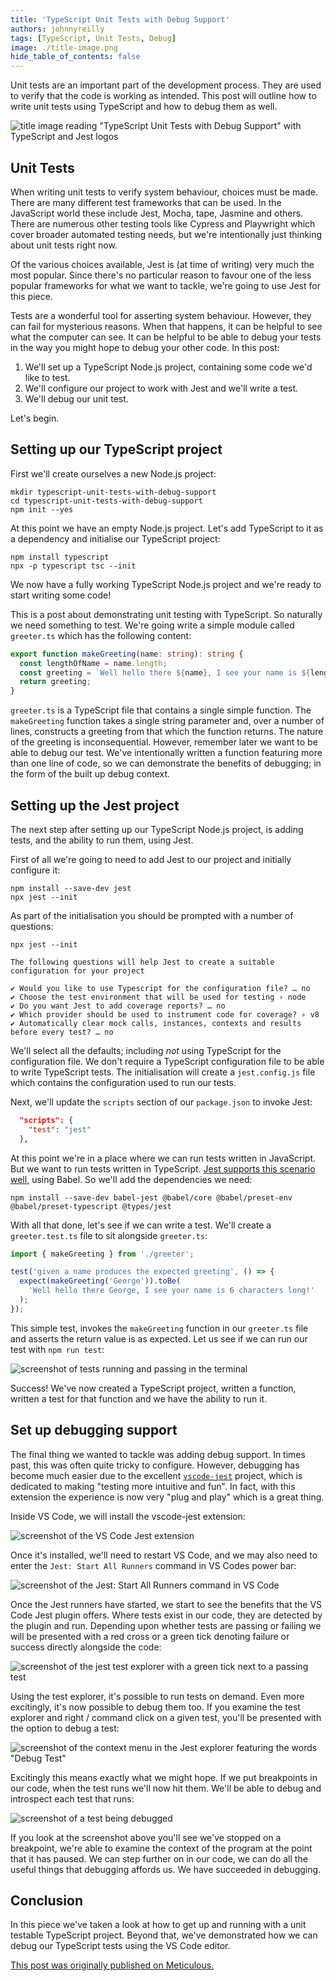 ```yaml
---
title: 'TypeScript Unit Tests with Debug Support'
authors: johnnyreilly
tags: [TypeScript, Unit Tests, Debug]
image: ./title-image.png
hide_table_of_contents: false
---
```


Unit tests are an important part of the development process. They are used to verify that the code is working as intended. This post will outline how to write unit tests using TypeScript and how to debug them as well.

![title image reading "TypeScript Unit Tests with Debug Support" with TypeScript and Jest logos](title-image.png)

## Unit Tests

When writing unit tests to verify system behaviour, choices must be made. There are many different test frameworks that can be used. In the JavaScript world these include Jest, Mocha, tape, Jasmine and others. There are numerous other testing tools like Cypress and Playwright which cover broader automated testing needs, but we're intentionally just thinking about unit tests right now.

Of the various choices available, Jest is (at time of writing) very much the most popular. Since there's no particular reason to favour one of the less popular frameworks for what we want to tackle, we're going to use Jest for this piece.

Tests are a wonderful tool for asserting system behaviour. However, they can fail for mysterious reasons. When that happens, it can be helpful to see what the computer can see. It can be helpful to be able to debug your tests in the way you might hope to debug your other code. In this post:

1. We'll set up a TypeScript Node.js project, containing some code we'd like to test.
2. We'll configure our project to work with Jest and we'll write a test.
3. We'll debug our unit test.

Let's begin.

## Setting up our TypeScript project

First we'll create ourselves a new Node.js project:

```shell
mkdir typescript-unit-tests-with-debug-support
cd typescript-unit-tests-with-debug-support
npm init --yes
```

At this point we have an empty Node.js project. Let's add TypeScript to it as a dependency and initialise our TypeScript project:

```shell
npm install typescript
npx -p typescript tsc --init
```

We now have a fully working TypeScript Node.js project and we're ready to start writing some code!

This is a post about demonstrating unit testing with TypeScript. So naturally we need something to test. We're going write a simple module called `greeter.ts` which has the following content:

```ts
export function makeGreeting(name: string): string {
  const lengthOfName = name.length;
  const greeting = `Well hello there ${name}, I see your name is ${lengthOfName} characters long!`;
  return greeting;
}
```

`greeter.ts` is a TypeScript file that contains a single simple function. The `makeGreeting` function takes a single string parameter and, over a number of lines, constructs a greeting from that which the function returns. The nature of the greeting is inconsequential. However, remember later we want to be able to debug our test. We've intentionally written a function featuring more than one line of code, so we can demonstrate the benefits of debugging; in the form of the built up debug context.

## Setting up the Jest project

The next step after setting up our TypeScript Node.js project, is adding tests, and the ability to run them, using Jest.

First of all we're going to need to add Jest to our project and initially configure it:

```shell
npm install --save-dev jest
npx jest --init
```

As part of the initialisation you should be prompted with a number of questions:

```
npx jest --init

The following questions will help Jest to create a suitable configuration for your project

✔ Would you like to use Typescript for the configuration file? … no
✔ Choose the test environment that will be used for testing › node
✔ Do you want Jest to add coverage reports? … no
✔ Which provider should be used to instrument code for coverage? › v8
✔ Automatically clear mock calls, instances, contexts and results before every test? … no
```

We'll select all the defaults; including _not_ using TypeScript for the configuration file. We don't require a TypeScript configuration file to be able to write TypeScript tests. The initialisation will create a `jest.config.js` file which contains the configuration used to run our tests.

Next, we'll update the `scripts` section of our `package.json` to invoke Jest:

```json
  "scripts": {
    "test": "jest"
  },
```

At this point we're in a place where we can run tests written in JavaScript. But we want to run tests written in TypeScript. [Jest supports this scenario well](https://jestjs.io/docs/getting-started#using-typescript), using Babel. So we'll add the dependencies we need:

```shell
npm install --save-dev babel-jest @babel/core @babel/preset-env @babel/preset-typescript @types/jest
```

With all that done, let's see if we can write a test. We'll create a `greeter.test.ts` file to sit alongside `greeter.ts`:

```ts
import { makeGreeting } from './greeter';

test('given a name produces the expected greeting', () => {
  expect(makeGreeting('George')).toBe(
    'Well hello there George, I see your name is 6 characters long!'
  );
});
```

This simple test, invokes the `makeGreeting` function in our `greeter.ts` file and asserts the return value is as expected. Let us see if we can run our test with `npm run test`:

![screenshot of tests running and passing in the terminal](./screenshot-of-tests-passing.png)

Success! We've now created a TypeScript project, written a function, written a test for that function and we have the ability to run it.

## Set up debugging support

The final thing we wanted to tackle was adding debug support. In times past, this was often quite tricky to configure. However, debugging has become much easier due to the excellent [`vscode-jest`](https://github.com/jest-community/vscode-jest) project, which is dedicated to making "testing more intuitive and fun". In fact, with this extension the experience is now very "plug and play" which is a great thing.

Inside VS Code, we will install the vscode-jest extension:

![screenshot of the VS Code Jest extension](./screenshot-of-vscode-jest.png)

Once it's installed, we'll need to restart VS Code, and we may also need to enter the `Jest: Start All Runners` command in VS Codes power bar:

![screenshot of the Jest: Start All Runners command in VS Code](./screenshot-jest-start-all-runners.png)

Once the Jest runners have started, we start to see the benefits that the VS Code Jest plugin offers. Where tests exist in our code, they are detected by the plugin and run. Depending upon whether tests are passing or failing we will be presented with a red cross or a green tick denoting failure or success directly alongside the code:

![screenshot of the jest test explorer with a green tick next to a passing test](./screenshot-jest-test-explorer.png)

Using the test explorer, it's possible to run tests on demand. Even more excitingly, it's now possible to debug them too. If you examine the test explorer and right / command click on a given test, you'll be presented with the option to debug a test:

![screenshot of the context menu in the Jest explorer featuring the words "Debug Test"](./screenshot-jest-test-explorer-debug-test.png)

Excitingly this means exactly what we might hope. If we put breakpoints in our code, when the test runs we'll now hit them. We'll be able to debug and introspect each test that runs:

![screenshot of a test being debugged](./screenshot-jest-debug-test.png)

If you look at the screenshot above you'll see we've stopped on a breakpoint, we're able to examine the context of the program at the point that it has paused. We can step further on in our code, we can do all the useful things that debugging affords us. We have succeeded in debugging.

## Conclusion

In this piece we've taken a look at how to get up and running with a unit testable TypeScript project. Beyond that, we've demonstrated how we can debug our TypeScript tests using the VS Code editor.

[This post was originally published on Meticulous.](https://meticulous.ai/blog/)
